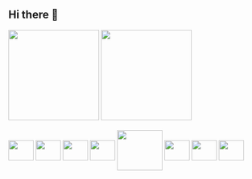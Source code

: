 ## Hi there 👋

<!--
**Mukoua/Mukoua** is a ✨ _special_ ✨ repository because its `README.md` (this file) appears on your GitHub profile.

Here are some ideas to get you started:

- 🔭 I’m currently working on ...
- 🌱 I’m currently learning ...
- 👯 I’m looking to collaborate on ...
- 🤔 I’m looking for help with ...
- 💬 Ask me about ...
- 📫 How to reach me: ...
- 😄 Pronouns: ...
- ⚡ Fun fact: ...
-->
<div>
<img height="180em" src="https://github-readme-stats.vercel.app/api?username=Mukoua&show_icons=true&theme=dark&include_all_commits=true&count_private=true"/>
<img height="180em" src="https://github-readme-stats.vercel.app/api/top-langs/?username=Mukoua&layout=compact&langs_count=16&theme=dracule"/>
</div>


<div style ="display: inline_block"><br>
<img align="center" height="40" width="50" src="https://cdn.jsdelivr.net/gh/devicons/devicon@latest/icons/java/java-original-wordmark.svg" />
<img align="center" height="40" width="50" src="https://cdn.jsdelivr.net/gh/devicons/devicon@latest/icons/maven/maven-original.svg" />
<img align="center" height="40" width="50" src="https://cdn.jsdelivr.net/gh/devicons/devicon@latest/icons/mysql/mysql-original-wordmark.svg" />
<img align="center" height="40" width="50" src="https://cdn.jsdelivr.net/gh/devicons/devicon@latest/icons/python/python-original-wordmark.svg" />
<img align="center" height="80" width="90" src="https://cdn.jsdelivr.net/gh/devicons/devicon@latest/icons/swagger/swagger-original-wordmark.svg" />
<img align="center" height="40" width="50" src="https://cdn.jsdelivr.net/gh/devicons/devicon@latest/icons/docker/docker-original-wordmark.svg" />
<img align="center" height="40" width="50" src="https://cdn.jsdelivr.net/gh/devicons/devicon@latest/icons/git/git-plain.svg" />
<img align="center" height="40" width="50" src="https://cdn.jsdelivr.net/gh/devicons/devicon@latest/icons/github/github-original.svg" />
</div>
